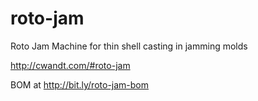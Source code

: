 roto-jam
========

Roto Jam Machine for thin shell casting in jamming molds

http://cwandt.com/#roto-jam


BOM at
http://bit.ly/roto-jam-bom
